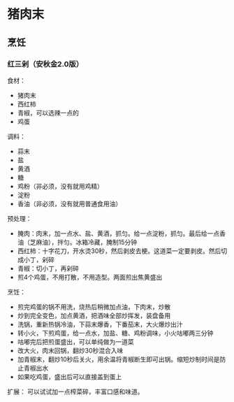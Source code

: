 # 猪肉末

## 烹饪

### 红三剁（安秋金2.0版）

食材：
- 猪肉末
- 西红柿
- 青椒，可以选辣一点的
- 鸡蛋

调料：
- 蒜末
- 盐
- 黄酒
- 糖
- 鸡粉（非必须，没有就用鸡精）
- 淀粉
- 香油（非必须，没有就用普通食用油）

预处理：
- 腌肉：肉末，加一点水、盐、黄酒，抓匀。给一点淀粉，抓匀。最后给一点香油（芝麻油），拌匀。冰箱冷藏，腌制15分钟
- 西红柿：十字花刀，开水烫30秒，然后剥皮去梗。这道菜一定要剥皮。然后切成小丁，剁碎
- 青椒：切小丁，再剁碎
- 煎4个鸡蛋，不用打散，不用造型。两面煎出焦黄盛出

烹饪：
- 煎完鸡蛋的锅不用洗，烧热后稍微加点油，下肉末，炒散
- 炒到完全变色，加点黄酒，把酒味全部炒挥发，装盘备用
- 洗锅，重新热锅冷油，下蒜末爆香，下番茄末，大火爆炒出汁
- 转小火，下煎鸡蛋，给一点水，加盐、糖、鸡粉调味，小火咕嘟两三分钟
- 咕嘟完后把煎蛋盛出，可以单纯做为一道菜
- 改大火，肉末回锅，翻炒30秒混合入味
- 加青椒末，翻炒10秒后关火，用余温将青椒断生即可出锅。缩短炒制时间是防止青椒出水
- 如果吃鸡蛋，盛出后可以直接盖到蛋上

扩展：
可以试试加一点榨菜碎，丰富口感和味道。

